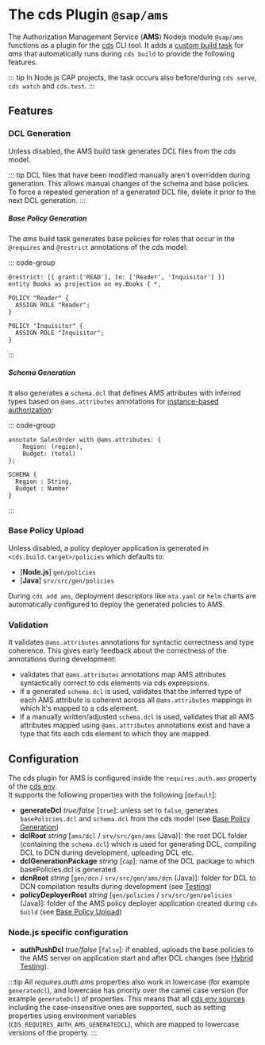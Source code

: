 # The cds Plugin `@sap/ams`

The Authorization Management Service (**AMS**) Nodejs module `@sap/ams` functions as a plugin for the [cds](https://cap.cloud.sap/docs/tools/cds-cli) CLI tool.
It adds a [custom build task](https://cap.cloud.sap/docs/guides/deployment/custom-builds#custom-build-plugins) for *ams* that automatically runs during `cds build` to provide the following features.

::: tip
In Node.js CAP projects, the task occurs also before/during `cds serve`, `cds watch` and `cds.test`.
:::

## Features

### DCL Generation
Unless disabled, the AMS build task generates DCL files from the cds model.


::: tip
DCL files that have been modified manually aren't overridden during generation. This allows manual changes of the schema and base policies. To force a repeated generation of a generated DCL file, delete it prior to the next DCL generation.
:::

##### Base Policy Generation
The *ams* build task generates base policies for roles that occur in the `@requires` and `@restrict` annotations of the cds model:

::: code-group
```cds [BookService.cds]
@restrict: [{ grant:['READ'], to: ['Reader', 'Inquisitor'] }]
entity Books as projection on my.Books { *,
```

```dcl [basePolicies.dcl]
POLICY "Reader" {
  ASSIGN ROLE "Reader";
}

POLICY "Inquisitor" {
  ASSIGN ROLE "Inquisitor";
}
```
:::

##### Schema Generation
It also generates a `schema.dcl` that defines AMS attributes with inferred types based on `@ams.attributes` annotations for [instance-based authorization](/CAP/InstanceBasedAuthorization):

::: code-group
```cds [SalesOrderService.cds]
annotate SalesOrder with @ams.attributes: {
    Region: (region),
    Budget: (total)
};
```

```dcl [schema.dcl]
SCHEMA {
  Region : String,
  Budget : Number
}
```
:::

### Base Policy Upload
Unless disabled, a policy deployer application is generated in `<cds.build.target>/policies` which defaults to:

- [**Node.js**] `gen/policies`
- [**Java**] `srv/src/gen/policies`

During `cds add ams`, deployment descriptors like `mta.yaml` or `helm` charts are automatically configured to deploy the generated policies to AMS.

### Validation
It validates `@ams.attributes` annotations for syntactic correctness and type coherence. This gives early feedback about the correctness of the annotations during development:

- validates that `@ams.attributes` annotations map AMS attributes syntactically correct to cds elements via cds expressions.
- if a generated `schema.dcl` is used, validates that the inferred type of each AMS attribute is coherent across all `@ams.attributes` mappings in which it's mapped to a cds element.
- if a manually written/adjusted `schema.dcl` is used, validates that all AMS attributes mapped using `@ams.attributes` annotations exist and have a type that fits each cds element to which they are mapped.

## Configuration
The cds plugin for AMS is configured inside the `requires.auth.ams` property of the [cds env](https://cap.cloud.sap/docs/node.js/cds-env#project-settings).\
It supports the following properties with the following [`default`]:

- **generateDcl** *true/false* [`true`]: unless set to `false`, generates `basePolicies.dcl` and `schema.dcl` from the cds model (see [Base Policy Generation](#base-policy-generation))
- **dclRoot** *string* [`ams/dcl` / `srv/src/gen/ams` (Java)]: the root DCL folder (containing the `schema.dcl`) which is used for generating DCL, compiling DCL to DCN during development, uploading DCL etc.
- **dclGenerationPackage** *string* [`cap`]: name of the DCL package to which basePolicies.dcl is generated
- **dcnRoot** *string* [`gen/dcn` / `srv/src/gen/ams/dcn` (Java)]:  folder for DCL to DCN compilation results during development (see [Testing](/Authorization/Testing#compiling-dcl-to-dcn))
- **policyDeployerRoot** *string* [`gen/policies` / `srv/src/gen/policies` (Java)]:  folder of the AMS policy deployer application created during `cds build` (see [Base Policy Upload](#base-policy-upload))

### Node.js specific configuration
- **authPushDcl** *true/false* [`false`]:  if enabled, uploads the base policies to the AMS server on application start and after DCL changes (see [Hybrid Testing](https://cap.cloud.sap/docs/advanced/hybrid-testing)).

:::tip
All *requires.auth.ams* properties also work in lowercase (for example `generatedcl`), and lowercase has priority over the camel case version (for example `generateDcl`) of properties. This means that all [cds env sources](https://cap.cloud.sap/docs/node.js/cds-env#sources-for-cds-env) including the case-insensitive ones are supported, such as setting properties using environment variables (`CDS_REQUIRES_AUTH_AMS_GENERATEDCL`), which are mapped to lowercase versions of the property. 
:::